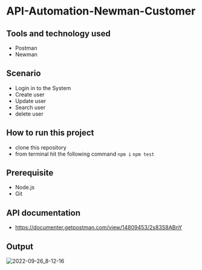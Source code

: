 # API-Automation-Newman-Customer

## Tools and technology used
 - Postman
 - Newman

## Scenario
 - Login in to the System
 - Create user
 - Update user
 - Search user
 - delete user
 
## How to run this project
 - clone this repository
 - from terminal hit the following command
 ``` npm i ```
 ``` npm test ```
 
 ## Prerequisite
 - Node.js
 - Git
  
 ## API documentation
 - https://documenter.getpostman.com/view/14809453/2s83S8ABnY
 
 ## Output
 ![2022-09-26_8-12-16](https://user-images.githubusercontent.com/28926103/192183867-6051adee-6835-4507-8a5f-9e4aa0745013.png)
